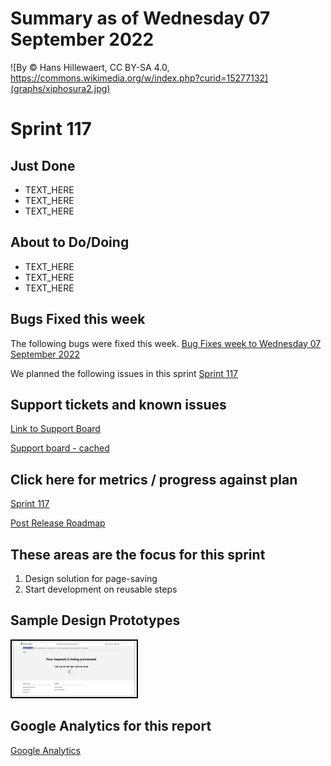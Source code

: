 # Summary as of Wednesday 07 September 2022 

![By © Hans Hillewaert, CC BY-SA 4.0, https://commons.wikimedia.org/w/index.php?curid=15277132](graphs/xiphosura2.jpg)

# Sprint 117

## Just Done
* TEXT_HERE
* TEXT_HERE
* TEXT_HERE

## About to Do/Doing
* TEXT_HERE
* TEXT_HERE
* TEXT_HERE

## Bugs Fixed this week
The following bugs were fixed this week.
[Bug Fixes week to Wednesday 07 September 2022](graphs/bugs07092022.png)

We planned the following issues in this sprint 
[Sprint 117](graphs/sprint07092022.png)

## Support tickets and known issues
[Link to Support Board](https://collaboration.homeoffice.gov.uk/jira/secure/RapidBoard.jspa?rapidView=1717&selectedIssue=ASSB-253)

[Support board - cached](graphs/supportBoard07092022.png)

## Click here for metrics / progress against plan
[Sprint 117](graphs/progress07092022.png)

[Post Release Roadmap](graphs/roadmap07092022.png)

## These areas are the focus for this sprint
1. Design solution for page-saving
2. Start development on reusable steps

## Sample Design Prototypes
<a href="graphs/proto1_07092022.png"><img src="graphs/proto1_07092022.png" alt="HTML5 Icon" width="200" style="border:2px solid black"></a>
<br>



## Google Analytics for this report
[Google Analytics](graphs/GA07092022.png)


